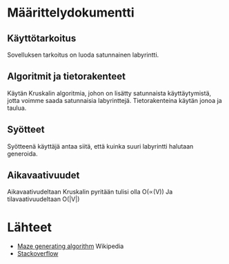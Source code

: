# Määrittelydokumentti


## Käyttötarkoitus
Sovelluksen tarkoitus on luoda satunnainen labyrintti.

## Algoritmit ja tietorakenteet
Käytän Kruskalin algoritmia, johon on lisätty satunnaista käyttäytymistä, jotta voimme saada satunnaisia labyrinttejä.
Tietorakenteina käytän jonoa ja taulua.

## Syötteet
Syötteenä käyttäjä antaa siitä, että kuinka suuri labyrintti halutaan generoida.

## Aikavaativuudet
Aikavaativudeltaan Kruskalin pyritään tulisi olla O(∝(V))
Ja tilavaativuudeltaan O(|V|)
# Lähteet



* [Maze generating algorithm](https://en.m.wikipedia.org/wiki/Maze_generation_algorithm) Wikipedia
* [Stackoverflow](https://stackoverflow.com/questions/38502/whats-a-good-algorithm-to-generate-a-maze)

